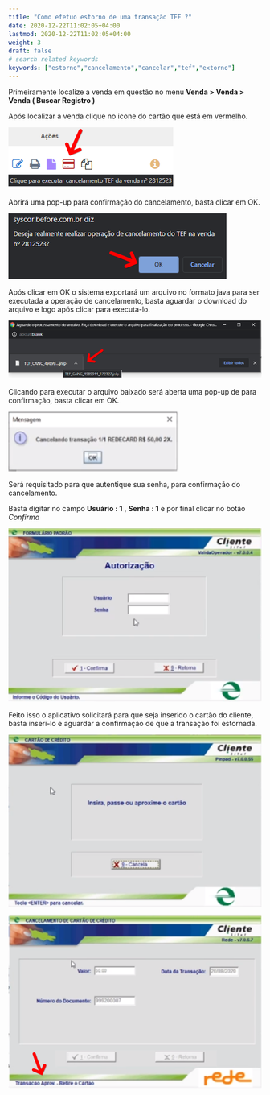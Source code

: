 ```yaml
---
title: "Como efetuo estorno de uma transação TEF ?"
date: 2020-12-22T11:02:05+04:00
lastmod: 2020-12-22T11:02:05+04:00
weight: 3
draft: false
# search related keywords
keywords: ["estorno","cancelamento","cancelar","tef","extorno"]
---
```


Primeiramente localize a venda em questão no menu __Venda > Venda > Venda ( Buscar Registro )__

Após localizar a venda clique no icone do cartão que está em vermelho.

![image example](cartaovermelho.png "Icone Cartao")

Abrirá uma pop-up para confirmação do cancelamento, basta clicar em OK.

![image example](guiacancel.png "Pop-up")

Após clicar em OK o sistema exportará um arquivo no formato java para ser executada a operação de cancelamento, basta aguardar o download do arquivo e logo após clicar para executa-lo.

![image example](arquivojava.png "Arquivo Java")

Clicando para executar o arquivo baixado será aberta uma pop-up de para confirmação, basta clicar em OK.

![image example](confirmacaocancel1.png "Pop-up senha")

Será requisitado para que autentique sua senha, para confirmação do cancelamento.

Basta digitar no campo __Usuário : 1__ , __Senha : 1__ e por final clicar no botão _Confirma_

![image example](autorizacao1.png "Senha para autenticar")

Feito isso o aplicativo solicitará para que seja inserido o cartão do cliente, basta inseri-lo e aguardar a confirmação de que a transação foi estornada.

![image example](insiracartao.png "Inserindo Cartao")

![image example](aprovada2.png "Transacao Aprovada")
